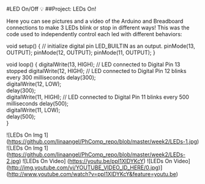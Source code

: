 #LED On/Off :bulb:
##Project: LEDs On!

Here you can see pictures and a video of the Arduino and Breadboard connections to make 3 LEDs blink or stop in different ways!
This was the code used to independently control each led with different behaviors:

void setup() {
  // initialize digital pin LED_BUILTIN as an output.
  pinMode(13, OUTPUT);
  pinMode(12, OUTPUT);
  pinMode(11, OUTPUT);
}

void loop() {
  digitalWrite(13, HIGH);   // LED connected to Digital Pin 13 stopped
  digitalWrite(12, HIGH);   // LED connected to Digital Pin 12 blinks every 300 milliseconds
  delay(300);                 
  digitalWrite(12, LOW);    
  delay(300);                 
  digitalWrite(11, HIGH);   // LED connected to Digital Pin 11 blinks every 500 milliseconds
  delay(500);                 
  digitalWrite(11, LOW);    
  delay(500);                 
}

![LEDs On Img 1] (https://github.com/linaangel/PhComp_repo/blob/master/week2/LEDs-1.jpg)
![LEDs On Img 1] (https://github.com/linaangel/PhComp_repo/blob/master/week2/LEDs-2.jpg)
![LEDs On Video] (https://youtu.be/ppI1XlDYKcY)
![LEDs On Video] (http://img.youtube.com/vi/YOUTUBE_VIDEO_ID_HERE/0.jpg)](http://www.youtube.com/watch?v=ppI1XlDYKcY&feature=youtu.be)

